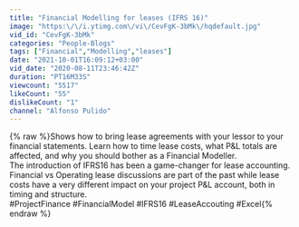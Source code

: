 ```yaml
---
title: "Financial Modelling for leases (IFRS 16)"
image: "https:\/\/i.ytimg.com\/vi\/CevFgK-3bMk\/hqdefault.jpg"
vid_id: "CevFgK-3bMk"
categories: "People-Blogs"
tags: ["Financial","Modelling","leases"]
date: "2021-10-01T16:09:12+03:00"
vid_date: "2020-08-11T23:46:42Z"
duration: "PT16M33S"
viewcount: "5517"
likeCount: "55"
dislikeCount: "1"
channel: "Alfonso Pulido"
---
```

{% raw %}Shows how to bring lease agreements with your lessor to your financial statements. Learn how to time lease costs, what P&amp;L totals are affected, and why you should bother as a Financial Modeller.<br />The introduction of IFRS16 has been a game-changer for lease accounting. Financial vs Operating lease discussions are part of the past while lease costs have a very different impact on your project P&amp;L account, both in timing and structure. <br />#ProjectFinance #FinancialModel #IFRS16 #LeaseAccouting #Excel{% endraw %}
